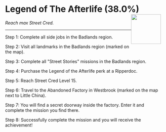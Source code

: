 # Legend of The Afterlife (38.0%) <img style="float: right;" src="https://cdn.cloudflare.steamstatic.com/steamcommunity/public/images/apps/1091500/997859e0c89dda10f11a091a566999e68e6f9ce3.jpg" width="96" height="96">

_Reach max Street Cred._

---

Step 1: 
Complete all side jobs in the Badlands region.

Step 2: 
Visit all landmarks in the Badlands region (marked on the map).

Step 3: 
Complete all "Street Stories" missions in the Badlands region.

Step 4: 
Purchase the Legend of the Afterlife perk at a Ripperdoc.

Step 5: 
Reach Street Cred Level 15.

Step 6: 
Travel to the Abandoned Factory in Westbrook (marked on the map next to Little China).

Step 7: 
You will find a secret doorway inside the factory. Enter it and complete the mission you find there.  

Step 8: 
Successfully complete the mission and you will receive the achievement!